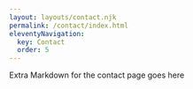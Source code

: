 ```yaml
---
layout: layouts/contact.njk
permalink: /contact/index.html
eleventyNavigation:
  key: Contact
  order: 5
---
```


Extra Markdown for the contact page goes here
